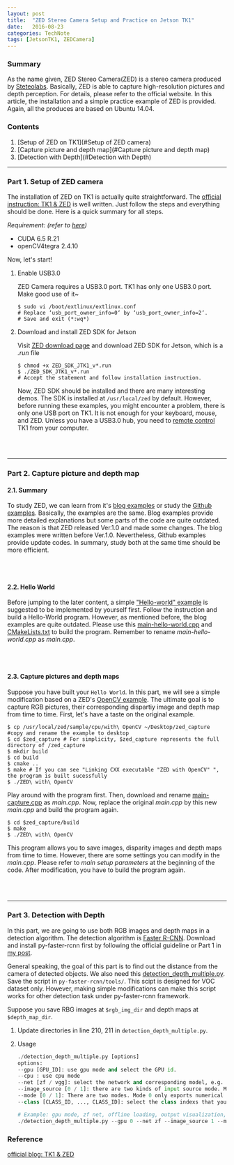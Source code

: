 ```yaml
---
layout: post
title:  "ZED Stereo Camera Setup and Practice on Jetson TK1"
date:   2016-08-23
categories: TechNote
tags: [JetsonTK1, ZEDCamera]
---
```


### Summary

As the name given, ZED Stereo Camera(ZED) is a stereo camera produced by [Steteolabs](https://www.stereolabs.com/). Basically, ZED is able to capture high-resolution pictures and depth perception. For details, please refer to the official website. In this article, the installation and a simple practice example of ZED is provided. Again, all the produces are based on Ubuntu 14.04.

### Contents

1. [Setup of ZED on TK1](#Setup of ZED camera)
2. [Capture picture and depth map](#Capture picture and depth map)
3. [Detection with Depth](#Detection with Depth)

___
<a name = "Setup of ZED camera"></a>
### Part 1. Setup of ZED camera

The installation of ZED on TK1 is actually quite straightforward. The [official instruction: TK1 & ZED](https://www.stereolabs.com/blog/index.php/2015/09/24/getting-started-with-jetson-tk1-and-zed/) is well written. Just follow the steps and everything should be done. Here is a quick summary for all steps. 

*Requirement: (refer to [here](https://huangying-zhan.github.io/2016/08/16/Caffe-installation-and-practice-on-Jetson-TK1.html#Caffe%20installation%20on%20TK1))*

* CUDA 6.5 R.21
* openCV4tegra 2.4.10

Now, let's start!

1. Enable USB3.0
	
    ZED Camera requires a USB3.0 port. TK1 has only one USB3.0 port. Make good use of it~

    ```
    $ sudo vi /boot/extlinux/extlinux.conf
    # Replace ‘usb_port_owner_info=0‘ by ‘usb_port_owner_info=2‘.
    # Save and exit (*:wq*)
    ```

2. Download and install ZED SDK for Jetson

	Visit [ZED download page](https://www.stereolabs.com/developers/#download_anchor) and download ZED SDK for Jetson, which is a *.run* file
    
    ```
    $ chmod +x ZED_SDK_JTK1_v*.run
	$ ./ZED_SDK_JTK1_v*.run
    # Accept the statement and follow installation instruction.
    ```

	Now, ZED SDK should be installed and there are many interesting demos. The SDK is installed at `/usr/local/zed` by default. However, before running these examples, you might encounter a problem, there is only one USB port on TK1. It is not enough for your keyboard, mouse, and ZED. Unless you have a USB3.0 hub, you need to [remote control](https://huangying-zhan.github.io/2016/09/13/Linux-cheat-sheet.html#Remote) TK1 from your computer. 

<br></br>
___

<a name="Capture picture and depth map"></a>
### Part 2. Capture picture and depth map

#### 2.1. Summary
To study ZED, we can learn from it's [blog examples](https://www.stereolabs.com/blog/) or study the [Github examples](https://github.com/stereolabs). Basically, the examples are the same. Blog examples provide more detailed explanations but some parts of the code are quite outdated. The reason is that ZED released Ver.1.0 and made some changes. The blog examples were written before Ver.1.0. Nevertheless, Github examples provide update codes. In summary, study both at the same time should be more efficient. 

<br></br>

#### 2.2. Hello World
Before jumping to the later content, a simple ["Hello-world" example](https://www.stereolabs.com/blog/index.php/2015/07/15/hello-world/) is suggested to be implemented by yourself first. Follow the instruction and build a Hello-World program. However, as mentioned before, the blog examples are quite outdated. Please use this [main-hello-world.cpp](https://www.dropbox.com/s/i9zhg15stjfgp5u/main-hello-world.cpp?dl=0) and [CMakeLists.txt](https://www.dropbox.com/s/uoe0iwjp582klq0/CMakeLists.txt?dl=0) to build the program. Remember to rename *main-hello-world.cpp* as *main.cpp*.

<br></br>

#### 2.3. Capture pictures and depth maps
Suppose you have built your `Hello World`. In this part, we will see a simple modification based on a ZED's [OpenCV example](https://github.com/stereolabs/zed-opencv). The ultimate goal is to capture RGB pictures, their corresponding dispartiy image and depth map from time to time. First, let's have a taste on the original example.

```
$ cp /usr/local/zed/sample/cpu/with\ OpenCV ~/Desktop/zed_capture #copy and rename the example to desktop
$ cd $zed_capture # For simplicity, $zed_capture represents the full directory of /zed_capture
$ mkdir build
$ cd build
$ cmake ..
$ make # If you can see "Linking CXX executable "ZED with OpenCV" ", the program is built sucessfully
$ ./ZED\ with\ OpenCV
```

Play around with the program first. Then, download and rename [main-capture.cpp](https://www.dropbox.com/s/g2g7m0flsubfe5v/main_capture.cpp?dl=0) as *main.cpp*.
Now, replace the original *main.cpp* by this new *main.cpp* and build the program again.

```
$ cd $zed_capture/build
$ make
$ ./ZED\ with\ OpenCV
```

This program allows you to save images, disparity images and depth maps from time to time. However, there are some settings you can modify in the *main.cpp*. Please refer to *main setup parameters* at the beginning of the code. After modification, you have to build the program again.


<br></br>
___

<a name="Detection with Depth"></a>

### Part 3. Detection with Depth

In this part, we are going to use both RGB images and depth maps in a detection algorithm. The detection algorithm is [Faster R-CNN](https://github.com/rbgirshick/py-faster-rcnn). Download and install py-faster-rcnn first by following the official guideline or Part 1 in [my post](https://huangying-zhan.github.io/2016/09/22/detection-faster-rcnn.html). 

General speaking, the goal of this part is to find out the distance from the camera of detected objects. We also need this [detection_depth_multiple.py](https://www.dropbox.com/s/o3hboq7svgm1reh/detection_depth_multiple.py?dl=0). Save the script in `py-faster-rcnn/tools/`. This scipt is designed for VOC dataset only. However, making simple modifications can make this script works for other detection task under py-faster-rcnn framework.

Suppose you save RBG images at `$rgb_img_dir` and depth maps at `$depth_map_dir`. 

1. Update directories in line 210, 211 in `detection_depth_multiple.py`.

2. Usage

	```python
    ./detection_depth_multiple.py [options]
    options:
    --gpu [GPU_ID]: use gpu mode and select the GPU id.
    --cpu : use cpu mode
    --net [zf / vgg]: select the network and corresponding model, e.g. zf, vgg
    --image_source [0 / 1]: there are two kinds of input source mode. Mode 0 means online loading, which loads same rgb image and depth map from the directories. Mode 1 is offline loading mode. It loads a set of images.
    --mode [0 / 1]: There are two modes. Mode 0 only exports numerical information, including bounding boxes coordinates and depth; Mode 1 visualizes the result.
    --class [CLASS_ID, ..., CLASS_ID]: select the class indexs that you are going to detect. In VOC dataset, there are 20 classes.
    
    # Example: gpu mode, zf net, offline loading, output visualization, 15th class is interested
    ./detection_depth_multiple.py --gpu 0 --net zf --image_source 1 --mode 1 --class [15]
    ```




### Reference


[official blog: TK1 & ZED](https://www.stereolabs.com/blog/index.php/2015/09/24/getting-started-with-jetson-tk1-and-zed/)    